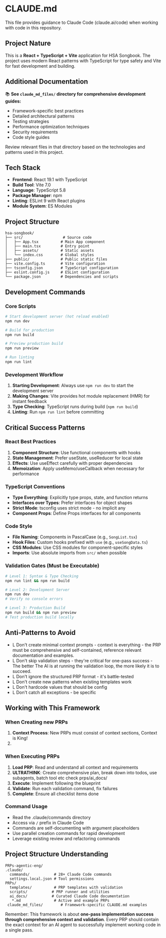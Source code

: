# CLAUDE.md

This file provides guidance to Claude Code (claude.ai/code) when working with code in this repository.

## Project Nature

This is a **React + TypeScript + Vite** application for HSA Songbook. The project uses modern React patterns with TypeScript for type safety and Vite for fast development and building.

## Additional Documentation

📚 **See `claude_md_files/` directory for comprehensive development guides:**
- Framework-specific best practices
- Detailed architectural patterns
- Testing strategies
- Performance optimization techniques
- Security requirements
- Code style guides

Review relevant files in that directory based on the technologies and patterns used in this project.

## Tech Stack

- **Frontend**: React 19.1 with TypeScript
- **Build Tool**: Vite 7.0
- **Language**: TypeScript 5.8
- **Package Manager**: npm
- **Linting**: ESLint 9 with React plugins
- **Module System**: ES Modules

## Project Structure

```
hsa-songbook/
├── src/                  # Source code
│   ├── App.tsx          # Main App component
│   ├── main.tsx         # Entry point
│   ├── assets/          # Static assets
│   └── index.css        # Global styles
├── public/              # Public static files
├── vite.config.ts       # Vite configuration
├── tsconfig.json        # TypeScript configuration
├── eslint.config.js     # ESLint configuration
└── package.json         # Dependencies and scripts
```

## Development Commands

### Core Scripts

```bash
# Start development server (hot reload enabled)
npm run dev

# Build for production
npm run build

# Preview production build
npm run preview

# Run linting
npm run lint
```

### Development Workflow

1. **Starting Development**: Always use `npm run dev` to start the development server
2. **Making Changes**: Vite provides hot module replacement (HMR) for instant feedback
3. **Type Checking**: TypeScript runs during build (`npm run build`)
4. **Linting**: Run `npm run lint` before committing

## Critical Success Patterns

### React Best Practices

1. **Component Structure**: Use functional components with hooks
2. **State Management**: Prefer useState, useReducer for local state
3. **Effects**: Use useEffect carefully with proper dependencies
4. **Memoization**: Apply useMemo/useCallback when necessary for performance

### TypeScript Conventions

- **Type Everything**: Explicitly type props, state, and function returns
- **Interfaces over Types**: Prefer interfaces for object shapes
- **Strict Mode**: tsconfig uses strict mode - no implicit any
- **Component Props**: Define Props interfaces for all components

### Code Style

- **File Naming**: Components in PascalCase (e.g., `SongList.tsx`)
- **Hook Files**: Custom hooks prefixed with `use` (e.g., `useSongData.ts`)
- **CSS Modules**: Use CSS modules for component-specific styles
- **Imports**: Use absolute imports from `src/` when possible

### Validation Gates (Must be Executable)

```bash
# Level 1: Syntax & Type Checking
npm run lint && npm run build

# Level 2: Development Server
npm run dev
# Verify no console errors

# Level 3: Production Build
npm run build && npm run preview
# Test production build locally
```

## Anti-Patterns to Avoid

- L Don't create minimal context prompts - context is everything - the PRP must be comprehensive and self-contained, reference relevant documentation and examples.
- L Don't skip validation steps - they're critical for one-pass success - The better The AI is at running the validation loop, the more likely it is to succeed.
- L Don't ignore the structured PRP format - it's battle-tested
- L Don't create new patterns when existing templates work
- L Don't hardcode values that should be config
- L Don't catch all exceptions - be specific

## Working with This Framework

### When Creating new PRPs

1. **Context Process**: New PRPs must consist of context sections, Context is King!
2.

### When Executing PRPs

1. **Load PRP**: Read and understand all context and requirements
2. **ULTRATHINK**: Create comprehensive plan, break down into todos, use subagents, batch tool etc check prps/ai_docs/
3. **Execute**: Implement following the blueprint
4. **Validate**: Run each validation command, fix failures
5. **Complete**: Ensure all checklist items done

### Command Usage

- Read the .claude/commands directory
- Access via `/` prefix in Claude Code
- Commands are self-documenting with argument placeholders
- Use parallel creation commands for rapid development
- Leverage existing review and refactoring commands

## Project Structure Understanding

```
PRPs-agentic-eng/
.claude/
  commands/           # 28+ Claude Code commands
  settings.local.json # Tool permissions
PRPs/
  templates/          # PRP templates with validation
  scripts/           # PRP runner and utilities
  ai_docs/           # Curated Claude Code documentation
   *.md               # Active and example PRPs
 claude_md_files/        # Framework-specific CLAUDE.md examples
```

Remember: This framework is about **one-pass implementation success through comprehensive context and validation**. Every PRP should contain the exact context for an AI agent to successfully implement working code in a single pass.
